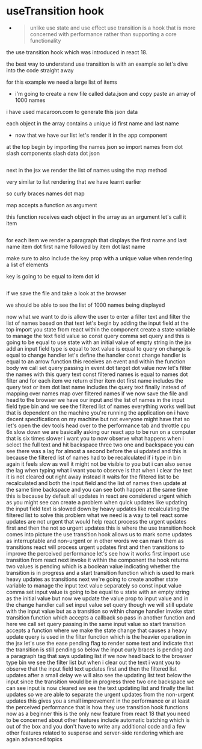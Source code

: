 # useTransition hook

- > unlike use state and use effect use transition is a hook that is more concerned with performance rather than supporting a core functionality

the use transition hook which was introduced in react 18.

the best way to understand use transition is with an example so let's
dive into the code straight away

for this example we need a large list of
items

- i'm going to create a new file called data.json and copy paste an array of 1000 names

i have used macaroon.com to generate this json data

each object in the array contains a unique id first name and last name

- now that we have our list let's render it in the app component

at the top begin by importing the names json so import
names from dot slash components
slash data dot json

```js

```

next in the jsx
we render the list of names using the map method

very similar to list rendering that we
have learnt earlier

so curly braces
names dot map

map accepts a function as argument

this function receives each object in the array as an argument let's call it item

```js

```

for each item we render a paragraph that displays the first name and last name
item dot first name followed by
item dot last name

make sure to also include the key prop
with a unique value when rendering a list of elements

key is going to be equal to item dot id

```js

```

if we save the file and take a look at the browser

we should be able to see the list of
1000 names being displayed

now what we want to do is allow the user
to enter a filter text and filter the list of names based on that text
let's begin by adding the input field at the top
import you state from react
within the component create a state variable to manage the text field value
so const query comma set query and this is going to be equal to use
state with an initial value of empty string
in the jsx add an input field
type is equal to text value is equal to query
on change is equal to change handler let's define the handler
const change handler
is equal to an arrow function this receives an event
and within the function body we call set query passing in event dot target dot
value now let's filter the names with this
query text const filtered names
is equal to names dot filter and for each item
we return either item dot first name includes the query
text or
item dot last name includes the query text
finally instead of mapping over names map over filtered names
if we now save the file and head to the browser we have our input and the list of names
in the input field type bin and we see the filtered list of names
everything works well but that is dependent on the machine you're running the application on
i have decent specifications on my machine but not everyone might have that
so let's open the dev tools
head over to the performance tab and throttle cpu
6x slow down we are basically asking our react app to
be run on a computer that is six times slower i want you to now observe what happens
when i select the full text and hit backspace
three two one and backspace
you can see there was a lag for almost a second before the ui updated
and this is because the filtered list of names had to be recalculated
if i type in bin again it feels slow as well
it might not be visible to you but i can also sense the lag when typing
what i want you to observe is that when i clear the text it is not cleared out right away
instead it waits for the filtered list to be recalculated and both the input
field and the list of names then update at the same time
backspace and you can see both happen at the same
time this is because by default all updates in react are considered
urgent which as you might see can create a problem when quick updates like updating
the input field text is slowed down by heavy updates like recalculating the
filtered list to solve this problem what we need is a way to tell react some updates are not
urgent that would help react process the urgent updates first and then the not so urgent
updates this is where the use transition hook comes into picture
the use transition hook allows us to mark some updates as interruptable and
non-urgent or in other words we can mark them as transitions
react will process urgent updates first and then transitions to improve the
perceived performance let's see how it works first import use transition from react
next invoke it within the component
the hook returns two values
is pending which is a boolean value indicating whether the transition is in progress
and a start transition function
which is used to mark heavy updates as transitions
next we're going to create another state variable to manage the input text value separately
so const input value
comma set input value is going to be equal to u state with an
empty string as the initial value but now we update the value prop
to input value and in the change handler
call set input value set query though we will still update
with the input value but as a transition so within change handler
invoke start transition function which accepts a callback
so pass in another function and here we call set query passing in
the same input value
so start transition accepts a function where we make the state change that causes a heavy update
query is used in the filter function which is the heavier operation
in the jsx let's use the ease pending flag to
render some text and indicate that the transition is still pending so below the input curly braces
is pending and a paragraph tag that says updating
list if we now head back to the browser
type bin we see the filter list
but when i clear out the text i want you to observe that the input field text updates first and then the
filtered list updates after a small delay we will also see the updating list text
below the input since the transition would be in progress
three two one backspace
we can see input is now cleared we see the text updating list
and finally the list updates so we are able to separate the urgent
updates from the non-urgent updates this gives you a small improvement in
the performance or at least the perceived performance
that is how they use transition hook functions now as a beginner
this is the only new feature from react 18 that you need to be concerned about
other features include automatic batching which is out of the box and you don't have to write any additional code
and a few other features related to suspense and server-side rendering which are again advanced
topics
